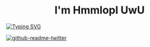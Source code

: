 <h1 align="center">I'm Hmmlopl UwU</h1>


[![Typing SVG](https://readme-typing-svg.herokuapp.com?size=38&duration=2000&color=62934E&lines=python;js;electron;java;react;svelte;%26+more)](https://git.io/typing-svg)

[![github-readme-twitter](https://github-readme-twitter.gazf.vercel.app/api?id=hmmlopl)](https://github.com/gazf/github-readme-twitter)

